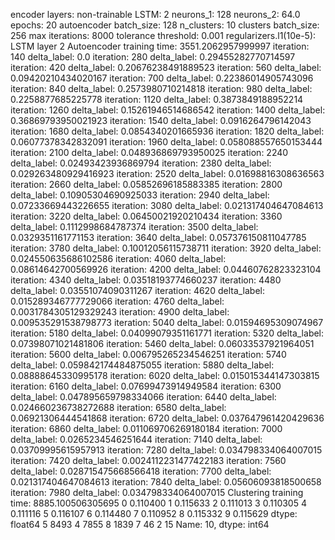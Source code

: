 encoder layers: non-trainable
LSTM: 2
neurons_1: 128
neurons_2: 64.0
epochs: 20
autoencoder batch_size: 128
n_clusters: 10
clusters batch_size: 256
max iterations: 8000
tolerance threshold: 0.001
regularizers.l1(10e-5): LSTM layer 2
Autoencoder training time: 3551.2062957999997
iteration: 140
delta_label: 0.0
iteration: 280
delta_label: 0.29455282770714597
iteration: 420
delta_label: 0.20676238491889523
iteration: 560
delta_label: 0.09420210434020167
iteration: 700
delta_label: 0.22386014905743096
iteration: 840
delta_label: 0.2573980710214818
iteration: 980
delta_label: 0.2258877685225778
iteration: 1120
delta_label: 0.3873849188952214
iteration: 1260
delta_label: 0.15261946514686542
iteration: 1400
delta_label: 0.36869793950021923
iteration: 1540
delta_label: 0.0916264796142043
iteration: 1680
delta_label: 0.0854340201665936
iteration: 1820
delta_label: 0.06077378342832091
iteration: 1960
delta_label: 0.058088557650153444
iteration: 2100
delta_label: 0.048936869793950025
iteration: 2240
delta_label: 0.02493423936869794
iteration: 2380
delta_label: 0.029263480929416923
iteration: 2520
delta_label: 0.01698816308636563
iteration: 2660
delta_label: 0.05852696185883385
iteration: 2800
delta_label: 0.10905304690925033
iteration: 2940
delta_label: 0.07233669443226655
iteration: 3080
delta_label: 0.021317404647084613
iteration: 3220
delta_label: 0.06450021920210434
iteration: 3360
delta_label: 0.1112998684787374
iteration: 3500
delta_label: 0.0329351161771153
iteration: 3640
delta_label: 0.057376150811047785
iteration: 3780
delta_label: 0.10012056115738711
iteration: 3920
delta_label: 0.024550635686102586
iteration: 4060
delta_label: 0.08614642700569926
iteration: 4200
delta_label: 0.04460762823323104
iteration: 4340
delta_label: 0.03518193774660237
iteration: 4480
delta_label: 0.03551074090311267
iteration: 4620
delta_label: 0.015289346777729066
iteration: 4760
delta_label: 0.0031784305129329243
iteration: 4900
delta_label: 0.009535291538798773
iteration: 5040
delta_label: 0.01594695309074967
iteration: 5180
delta_label: 0.04099079351161771
iteration: 5320
delta_label: 0.07398071021481806
iteration: 5460
delta_label: 0.06033537921964051
iteration: 5600
delta_label: 0.006795265234546251
iteration: 5740
delta_label: 0.059842174484875055
iteration: 5880
delta_label: 0.08888645330995178
iteration: 6020
delta_label: 0.015015344147303815
iteration: 6160
delta_label: 0.07699473914949584
iteration: 6300
delta_label: 0.047895659798334066
iteration: 6440
delta_label: 0.024660236738272688
iteration: 6580
delta_label: 0.06921306444541868
iteration: 6720
delta_label: 0.037647961420429636
iteration: 6860
delta_label: 0.011069706269180184
iteration: 7000
delta_label: 0.0265234546251644
iteration: 7140
delta_label: 0.03709995615957913
iteration: 7280
delta_label: 0.034798334064007015
iteration: 7420
delta_label: 0.0024112231477422183
iteration: 7560
delta_label: 0.028715475668566418
iteration: 7700
delta_label: 0.021317404647084613
iteration: 7840
delta_label: 0.05606093818500658
iteration: 7980
delta_label: 0.034798334064007015
Clustering training time: 8885.100506305695
0    0.110400
1    0.115633
2    0.111013
3    0.110305
4    0.111116
5    0.116107
6    0.114480
7    0.110952
8    0.115332
9    0.115629
dtype: float64
5    8493
4    7855
8    1839
7      46
2      15
Name: 10, dtype: int64
